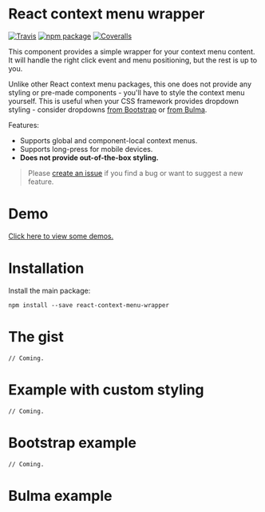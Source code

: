 # React context menu wrapper

[![Travis][build-badge]][build]
[![npm package][npm-badge]][npm]
[![Coveralls][coveralls-badge]][coveralls]

This component provides a simple wrapper for your context menu content. It will handle the right click event and menu 
positioning, but the rest is up to you.

Unlike other React context menu packages, this one does not provide any styling or pre-made components - you'll 
have to style the context menu yourself. This is useful when your CSS framework provides dropdown styling - consider 
dropdowns [from Bootstrap](https://getbootstrap.com/docs/4.1/components/dropdowns/) or
[from Bulma](https://bulma.io/documentation/components/dropdown/).

Features:
* Supports global and component-local context menus.
* Supports long-press for mobile devices.
* **Does not provide out-of-the-box styling.**

> Please [create an issue](https://github.com/v1ndic4te/react-context-menu-wrapper/issues/new) if you find a bug or
> want to suggest a new feature.

# Demo

[Click here to view some demos.](https://v1ndic4te.github.io/react-context-menu-wrapper/)

# Installation

Install the main package:
```
npm install --save react-context-menu-wrapper
```

# The gist

```
// Coming.
```

# Example with custom styling
```
// Coming.
```

# Bootstrap example
```
// Coming.
```

# Bulma example


[build-badge]: https://img.shields.io/travis/user/repo/master.png?style=flat-square
[build]: https://travis-ci.org/user/repo

[npm-badge]: https://img.shields.io/npm/v/npm-package.png?style=flat
[npm]: https://www.npmjs.org/package/npm-package

[coveralls-badge]: https://img.shields.io/coveralls/user/repo/master.png?style=flat-square
[coveralls]: https://coveralls.io/github/user/repo
